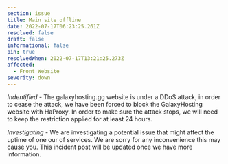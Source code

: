 ```yaml
---
section: issue
title: Main site offline
date: 2022-07-17T06:23:25.261Z
resolved: false
draft: false
informational: false
pin: true
resolvedWhen: 2022-07-17T13:21:25.273Z
affected:
  - Front Website
severity: down
---
```

*Indentified -* The galaxyhosting.gg website is under a DDoS attack, in order to cease the attack, we have been forced to block the GalaxyHosting website with HaProxy. In order to make sure the attack stops, we will need to keep the restriction applied for at least 24 hours.



*Investigating* - We are investigating a potential issue that might affect the uptime of one our of services. We are sorry for any inconvenience this may cause you. This incident post will be updated once we have more information.